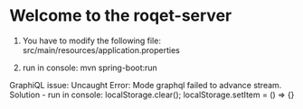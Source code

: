 # Welcome to the roqet-server

1) You have to modify the following file: src/main/resources/application.properties

2) run in console: mvn spring-boot:run


GraphiQL issue: Uncaught Error: Mode graphql failed to advance stream.
Solution - run in console: localStorage.clear(); localStorage.setItem = () => {}